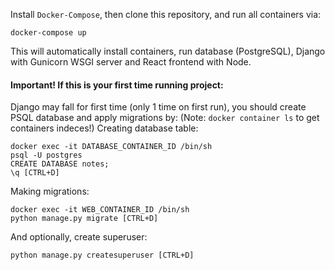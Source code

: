 Install `Docker-Compose`, then clone this repository, and run all containers via:
```commandLine
docker-compose up
```
This will automatically install containers, run database (PostgreSQL),  Django with Gunicorn WSGI server and React frontend with Node.
#### Important! If this is your first time running project:
Django may fall for first time (only 1 time on first run), you should create PSQL database and apply migrations by:
(Note: `docker container ls` to get containers indeces!)
Creating database table:
```commandLine
docker exec -it DATABASE_CONTAINER_ID /bin/sh
psql -U postgres
CREATE DATABASE notes;
\q [CTRL+D]
```
Making migrations:
```commandLine
docker exec -it WEB_CONTAINER_ID /bin/sh
python manage.py migrate [CTRL+D]
```
And optionally, create superuser:
```commandLine
python manage.py createsuperuser [CTRL+D]
```